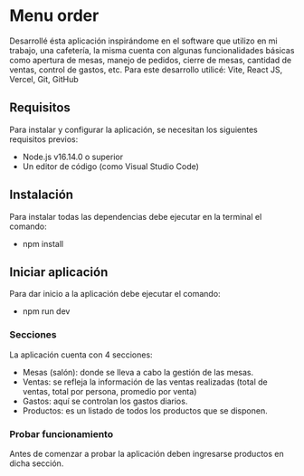 # Menu order
Desarrollé ésta aplicación inspirándome en el software que utilizo en mi trabajo, una cafetería, la misma cuenta con algunas funcionalidades básicas como apertura de mesas, manejo de pedidos, cierre de mesas, cantidad de ventas, control de gastos, etc.
Para este desarrollo utilicé: Vite, React JS, Vercel, Git, GitHub

## Requisitos
Para instalar y configurar la aplicación, se necesitan los siguientes requisitos previos:

* Node.js v16.14.0 o superior
* Un editor de código (como Visual Studio Code)

## Instalación
Para instalar todas las dependencias debe ejecutar en la terminal el comando:
* npm install

## Iniciar aplicación
Para dar inicio a la aplicación debe ejecutar el comando:
* npm run dev

### Secciones
La aplicación cuenta con 4 secciones:
* Mesas (salón): donde se lleva a cabo la gestión de las mesas.
* Ventas: se refleja la información de las ventas realizadas (total de ventas, total por persona, promedio por venta)
* Gastos: aquí se controlan los gastos diarios.
* Productos: es un listado de todos los productos que se disponen.

### Probar funcionamiento
Antes de comenzar a probar la aplicación deben ingresarse productos en dicha sección.